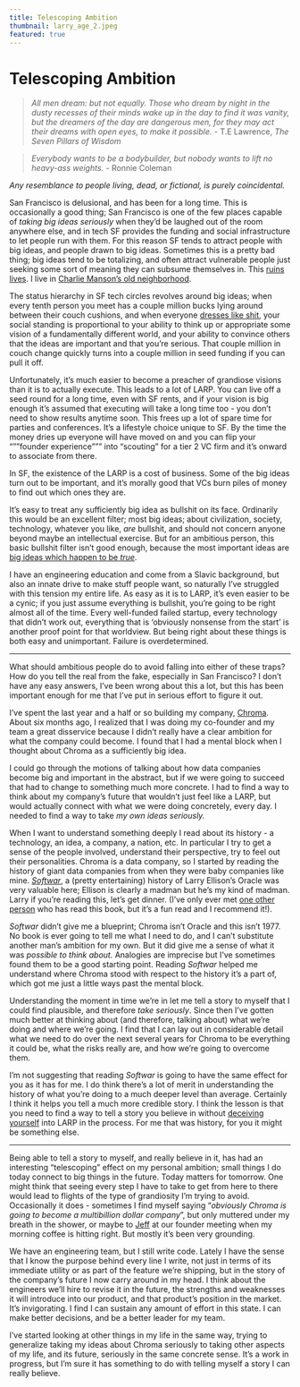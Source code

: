 ```yaml
---
title: Telescoping Ambition
thumbnail: larry_age_2.jpeg
featured: true
---
```


# Telescoping Ambition

> *All men dream: but not equally. Those who dream by night in the dusty recesses of their minds wake up in the day to find it was vanity, but the dreamers of the day are dangerous men, for they may act their dreams with open eyes, to make it possible. -* T.E Lawrence, *The Seven Pillars of Wisdom*
> 


> *Everybody wants to be a bodybuilder, but nobody wants to lift no heavy-ass weights. -* Ronnie Coleman
> 

*Any resemblance to people living, dead, or fictional, is purely coincidental.* 

San Francisco is delusional, and has been for a long time. This is occasionally a good thing; San Francisco is one of the few places capable of *taking big ideas seriously* when they’d be laughed out of the room anywhere else, and in tech SF provides the funding and social infrastructure to let people run with them. For this reason SF tends to attract people with big ideas, and people drawn to big ideas. Sometimes this is a pretty bad thing; big ideas tend to be totalizing, and often attract vulnerable people just seeking some sort of meaning they can subsume themselves in. This [ruins](https://cathleensdiscoveries.com/livinglifewell/in-defense-of-attempting-hard-things#block-518d47055ad646f187478623f80128d5) [lives](https://www.lesswrong.com/posts/MnFqyPLqbiKL8nSR7/my-experience-at-and-around-miri-and-cfar-inspired-by-zoe). I live in [Charlie Manson’s old neighborhood](https://www.sfgate.com/bayarea/article/The-roots-of-evil-The-Manson-Family-s-SF-11078365.php). 

The status hierarchy in SF tech circles revolves around big ideas; when every tenth person you meet has a couple million bucks lying around between their couch cushions, and when everyone [dresses like shit](https://x.com/atroyn/status/1783568972941865231), your social standing is proportional to your ability to think up or appropriate some vision of a fundamentally different world, and your ability to convince others that the ideas are important and that you’re serious. That couple million in couch change quickly turns into a couple million in seed funding if you can pull it off. 

Unfortunately, it’s much easier to become a preacher of grandiose visions than it is to actually execute. This leads to a lot of LARP. You can live off a seed round for a long time, even with SF rents, and if your vision is big enough it’s assumed that executing will take a long time too - you don’t need to show results anytime soon. This frees up a lot of spare time for parties and conferences. It’s a lifestyle choice unique to SF. By the time the money dries up everyone will have moved on and you can flip your “””founder experience””” into “scouting” for a tier 2 VC firm and it’s onward to associate from there. 

In SF, the existence of the LARP is a cost of business. Some of the big ideas turn out to be important, and it’s morally good that VCs burn piles of money to find out which ones they are. 

It’s easy to treat any sufficiently big idea as bullshit on its face. Ordinarily this would be an excellent filter; most big ideas; about civilization, society, technology, whatever you like, *are* bullshit, and should not concern anyone beyond maybe an intellectual exercise. But for an ambitious person, this basic bullshit filter isn’t good enough, because the most important ideas are [big ideas which happen to be *true*](https://genius.com/Peter-thiel-zero-to-one-chapter-8-secrets-annotated). 

I have an engineering education and come from a Slavic background, but also an innate drive to make stuff people want, so naturally I’ve struggled with this tension my entire life. As easy as it is to LARP, it’s even easier to be a cynic; if you just assume everything is bullshit, you’re going to be right almost all of the time. Every well-funded failed startup, every technology that didn’t work out, everything that is ‘obviously nonsense from the start’ is another proof point for that worldview. But being right about these things is both easy and unimportant. Failure is overdetermined. 

---

What should ambitious people do to avoid falling into either of these traps? How do you tell the real from the fake, especially in San Francisco? I don’t have any easy answers, I’ve been wrong about this a lot, but this has been important enough for me that I’ve put in serious effort to figure it out. 

I’ve spent the last year and a half or so building my company, [Chroma](https://www.trychroma.com/). About six months ago, I realized that I was doing my co-founder and my team a great disservice because I didn’t really have a clear ambition for what the company could become. I found that I had a mental block when I thought about Chroma as a sufficiently big idea. 

I could go through the motions of talking about how data companies become big and important in the abstract, but if we were going to succeed that had to change to something much more concrete. I had to find a way to think about my company’s future that wouldn’t just feel like a LARP, but would actually connect with what we were doing concretely, every day. I needed to find a way to take *my own ideas seriously.* 

When I want to understand something deeply I read about its history - a technology, an idea, a company, a nation, etc. In particular I try to get a sense of the people involved, understand their perspective, try to feel out their personalities. Chroma is a data company, so I started by reading the history of giant data companies from when they were baby companies like mine. [*Softwar*](https://www.amazon.com/Softwar-Intimate-Portrait-Ellison-Oracle/dp/0743225058), a (pretty entertaining) history of Larry Ellison’s Oracle was very valuable here; Ellison is clearly a madman but he’s my kind of madman. Larry if you’re reading this, let’s get dinner. (I’ve only ever met [one other person](https://x.com/atroyn/status/1757187334112780591) who has read this book, but it’s a fun read and I recommend it!). 

*Softwar* didn’t give me a blueprint; Chroma isn’t Oracle and this isn’t 1977. No book is ever going to tell me what I need to do, and I can’t substitute another man’s ambition for my own. But it did give me a sense of what it was *possible to think about.* Analogies are imprecise but I’ve sometimes found them to be a good starting point. Reading *Softwar* helped me understand where Chroma stood with respect to the history it’s a part of, which got me just a little ways past the mental block. 

Understanding the moment in time we’re in let me tell a story to myself that I could find plausible, and therefore *take seriously*. Since then I’ve gotten much better at thinking about (and therefore, talking about) what we’re doing and where we’re going. I find that I can lay out in considerable detail what we need to do over the next several years for Chroma to be everything it could be, what the risks really are, and how we’re going to overcome them. 

I’m not suggesting that reading *Softwar* is going to have the same effect for you as it has for me. I do think there’s a lot of merit in understanding the history of what you’re doing to a much deeper level than average. Certainly I think it helps you tell a much more credible story. I think the lesson is that you need to find a way to tell a story you believe in without [deceiving yourself](https://www.goodreads.com/book/show/124603.Culture_and_Value) into LARP in the process. For me that was history, for you it might be something else. 

---

Being able to tell a story to myself, and really believe in it, has had an interesting “telescoping” effect on my personal ambition; small things I do today connect to big things in the future. Today matters for tomorrow. One might think that seeing every step I have to take to get from here to there would lead to flights of the type of grandiosity I’m trying to avoid. Occasionally it does - sometimes I find myself saying “*obviously Chroma is going to become a multibillion dollar company*”, but only muttered under my breath in the shower, or maybe to [Jeff](https://x.com/jeffreyhuber) at our founder meeting when my morning coffee is hitting right. But mostly it’s been very grounding. 

We have an engineering team, but I still write code. Lately I have the sense that I know the purpose behind every line I write, not just in terms of its immediate utility or as part of the feature we’re shipping, but in the story of the company’s future I now carry around in my head. I think about the engineers we’ll hire to revise it in the future, the strengths and weaknesses it will introduce into our product, and that product’s position in the market. It’s invigorating. I find I can sustain any amount of effort in this state. I can make better decisions, and be a better leader for my team.

I’ve started looking at other things in my life in the same way, trying to generalize taking my ideas about Chroma seriously to taking other aspects of my life, and its future, seriously in the same concrete sense. It’s a work in progress, but I’m sure it has something to do with telling myself a story I can really believe.
